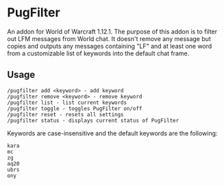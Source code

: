 # PugFilter

An addon for World of Warcraft 1.12.1.
The purpose of this addon is to filter out LFM messages from World chat. It doesn't remove any message but copies and outputs any messages containing "LF" and at least one word from a customizable list of keywords into the default chat frame. 

## Usage
```
/pugfilter add <keyword> - add keyword
/pugfilter remove <keyword> - remove keyword
/pugfilter list - list current keywords
/pugfilter toggle - toggles PugFilter on/off
/pugfilter reset - resets all settings
/pugfilter status - displays current status of PugFilter
```

Keywords are case-insensitive and the default keywords are the following:
```
kara
mc
zg
aq20
ubrs
ony
```
